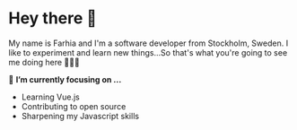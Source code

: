 # Hey there 🥳

My name is Farhia and I'm a software developer from Stockholm, Sweden. I like to experiment and learn new things...So that's what you're going to see me doing here 👩🏾‍💻

🌱 **I’m currently focusing on ...**

- Learning Vue.js
- Contributing to open source
- Sharpening my Javascript skills 
 
